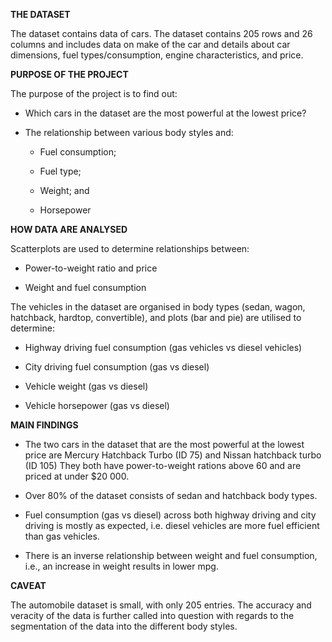 **THE DATASET**

The dataset contains data of cars. The dataset contains 205 rows and 26
columns and includes data on make of the car and details about car
dimensions, fuel types/consumption, engine characteristics, and price.

**PURPOSE OF THE PROJECT**

The purpose of the project is to find out:

-   Which cars in the dataset are the most powerful at the lowest price?

-   The relationship between various body styles and:

    -   Fuel consumption;

    -   Fuel type;

    -   Weight; and

    -   Horsepower

**HOW DATA ARE ANALYSED**

Scatterplots are used to determine relationships between:

-   Power-to-weight ratio and price

-   Weight and fuel consumption

The vehicles in the dataset are organised in body types (sedan, wagon,
hatchback, hardtop, convertible), and plots (bar and pie) are utilised
to determine:

-   Highway driving fuel consumption (gas vehicles vs diesel vehicles)

-   City driving fuel consumption (gas vs diesel)

-   Vehicle weight (gas vs diesel)

-   Vehicle horsepower (gas vs diesel)

**MAIN FINDINGS**

-   The two cars in the dataset that are the most powerful at the lowest
    price are Mercury Hatchback Turbo (ID 75) and Nissan hatchback turbo
    (ID 105) They both have power-to-weight rations above 60 and are
    priced at under \$20 000.

-   Over 80% of the dataset consists of sedan and hatchback body types.

-   Fuel consumption (gas vs diesel) across both highway driving and
    city driving is mostly as expected, i.e. diesel vehicles are more
    fuel efficient than gas vehicles.

-   There is an inverse relationship between weight and fuel
    consumption, i.e., an increase in weight results in lower mpg.

**CAVEAT**

The automobile dataset is small, with only 205 entries. The accuracy and
veracity of the data is further called into question with regards to the
segmentation of the data into the different body styles.
